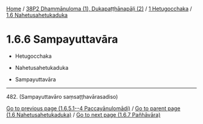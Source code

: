 
[Home](/) / [38P2 Dhammānuloma (1), Dukapaṭṭhānapāḷi (2)](../../../38P2.md) / [1 Hetugocchaka](../../1.md) / [1.6 Nahetusahetukaduka](../1.6.md)

# 1.6.6 Sampayuttavāra

* Hetugocchaka

* Nahetusahetukaduka

* Sampayuttavāra

---

482\. (Sampayuttavāro saṃsaṭṭhavārasadiso)



[Go to previous page (1.6.5.1--4 Paccayānulomādi)](1.6.5/1.6.5.1--4.md) / [Go to parent page (1.6 Nahetusahetukaduka)](../1.6.md) / [Go to next page (1.6.7 Pañhāvāra)](1.6.7.md)


